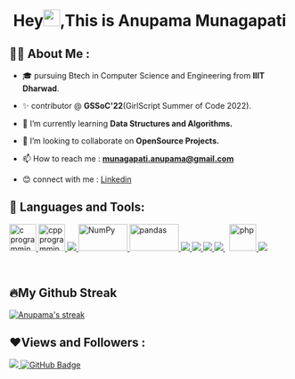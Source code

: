 <h1 align="center">Hey<img src="https://raw.githubusercontent.com/MartinHeinz/MartinHeinz/master/wave.gif" width="30px">,This is Anupama Munagapati</h1>

## 🙋‍♀️ **About Me :**
- 🎓 pursuing Btech in Computer Science and Engineering from **IIIT Dharwad**.
- ✨ contributor @ **GSSoC'22**(GirlScript Summer of Code 2022). 
  
- 🌱 I’m currently learning **Data Structures and Algorithms.**

- 👯 I’m looking to collaborate on **OpenSource Projects.**

- 📫 How to reach me : **munagapati.anupama@gmail.com** 
  
- 😊 connect with me : [Linkedin](https://www.linkedin.com/in/anupama-munagapati-3660021a1/)
  
## 🚀 **Languages and Tools:**

<p align="left"> 
<a href="https://www.cprogramming.com/" target="_blank"> <img src="https://img.icons8.com/color/48/000000/c-programming.png" alt="c programming" width="48" height="48"/> </a>
<a href="https://www.w3schools.com/cpp/" target="_blank"> <img src="https://img.icons8.com/color/48/000000/c-plus-plus-logo.png" alt="cpp programming" width="48" height="48"/> </a> 
    <a href="https://www.python.org" target="_blank"> <img src="https://img.icons8.com/color/48/000000/python.png"/> </a> 
    <a href="https://www.w3schools.com/python/numpy/default.asp" target="_blank"> <img src="https://upload.wikimedia.org/wikipedia/commons/thumb/3/31/NumPy_logo_2020.svg/1200px-NumPy_logo_2020.svg.png" alt="NumPy" width="88" height="48"/> </a> 
    <a href="https://www.w3schools.com/python/pandas/default.asp" target="_blank"> <img src="https://upload.wikimedia.org/wikipedia/commons/thumb/e/ed/Pandas_logo.svg/1200px-Pandas_logo.svg.png" alt="pandas"width="88" height="48"/> </a> 
    <a href="https://www.java.com" target="_blank"> <img src="https://img.icons8.com/color/48/000000/java-coffee-cup-logo.png"/> </a> 
    <a href="https://developer.mozilla.org/en-US/docs/Web/HTML" target="_blank"> <img src="https://img.icons8.com/color/48/000000/html-5--v1.png"/> </a> 
    <a href="https://www.w3schools.com/css/" target="_blank"> <img src="https://img.icons8.com/color/48/000000/css3.png"/> </a> 
    <a style="padding-right:8px;" href="https://www.mysql.com/" target="_blank"> <img src="https://img.icons8.com/fluent/50/000000/mysql-logo.png"/> </a> 
    <a href="https://www.php.net/" target="_blank"> <img src="https://img.icons8.com/offices/30/000000/php-logo.png" alt="php" width="48" height="48"/> </a>   
    <a href="https://git-scm.com/" target="_blank"> <img src="https://img.icons8.com/color/48/000000/git.png"/> </a> 

</p>

<br/>

## 🔥**My Github Streak**
<p>
    <a href="https://github.com/ANUPAMA0221/github-readme-streak-stats">
        <img title="🔥 Get streak stats for your profile at git.io/streak-stats" alt="Anupama's streak" src="https://github-readme-streak-stats.herokuapp.com/?user=ANUPAMA0221&theme=black-ice&hide_border=true&stroke=0000&background=060A0CD0"/>
    </a>
</p>

<!--## 📊 **My Github Stats**

  <br/>
    <a href="https://github.com/ANUPAMA0221/github-readme-stats"><img alt="Anupama's Github Stats" src="https://github-readme-stats.vercel.app/api?username=ANUPAMA0221&show_icons=true&count_private=true&theme=react&hide_border=true&bg_color=0D1117" /></a>
  <br/>

<br/>-->

## ❤️**Views and Followers :**
<a href="https://github.com/Meghna-DAS/github-profile-views-counter">
    <img src="https://komarev.com/ghpvc/?username=ANUPAMA0221">
</a>
<a href="https://github.com/ANUPAMA0221?tab=followers"><img src="https://img.shields.io/github/followers/ANUPAMA0221?label=Followers&style=social" alt="GitHub Badge"></a>
